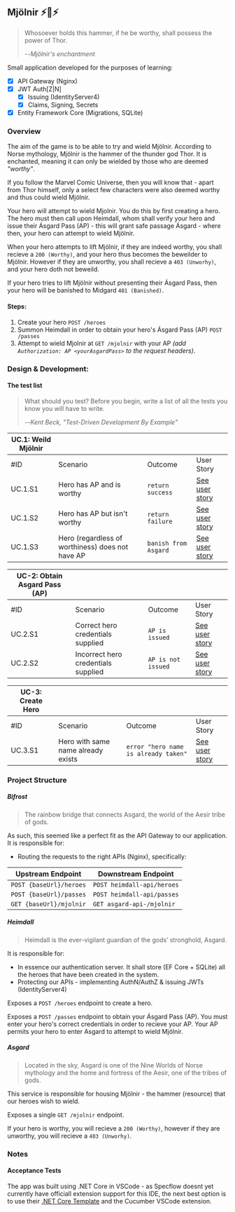## Mjölnir :zap::hammer::zap:

> Whosoever holds this hammer, if he be worthy, shall possess the power of Thor.  
> 
> --<cite>Mjölnir's enchantment</cite>  

Small application developed for the purposes of learning:

- [x] API Gateway (Nginx)
- [x] JWT Auth[Z|N]
  - [x] Issuing (IdentityServer4)
  - [x] Claims, Signing, Secrets
- [x] Entity Framework Core (Migrations, SQLite)

### Overview

The aim of the game is to be able to try and wield Mjölnir. According to Norse mythology, Mjölnir is the hammer of the thunder god Thor. It is enchanted, meaning it can only be wielded by those who are deemed _"worthy"_.  

If you follow the Marvel Comic Universe, then you will know that - apart from Thor himself, only a select few characters were also deemed worthy and thus could wield Mjölnir. 

Your hero will attempt to wield Mjolnir. You do this by first creating a hero. The hero must then call upon Heimdall, whom shall verify your hero and issue their Ásgard Pass (AP) - this will grant safe passage Ásgard - where then, your hero can attempt to wield Mjölnir.

When your hero attempts to lift Mjölnir, if they are indeed worthy, you shall recieve a `200 (Worthy)`, and your hero thus becomes the beweilder to Mjölnir. However if they are unworthy, you shall recieve a `403 (Unworhy)`, and your hero doth not beweild.

If your hero tries to lift Mjölnir without presenting their Ásgard Pass, then your hero will be banished to Midgard `401 (Banished)`. 

#### Steps:

1. Create your hero `POST /heroes`  
2. Summon Heimdall in order to obtain your hero's Ásgard Pass (AP) `POST /passes`  
3. Attempt to wield Mjolnir at `GET /mjolnir` with your AP _(add `Authorization: AP <yourAsgardPass>` to the request headers)_.

### Design & Development:

#### The test list

> What should you test? Before you begin, write a list of all the tests you know you will have to write.
>
> --<cite>Kent Beck, "Test-Driven Development By Example"</cite>


| UC.1: Weild Mjölnir |                                                  |                      |                                     |
| ------------------- | ------------------------------------------------ | -------------------- | ----------------------------------- |
| #ID                 | Scenario                                         | Outcome              | User Story                          |
| UC.1.S1             | Hero has AP and is worthy                        | `return success`     | [See user story](./docs/uc-1-s1.md) |
| UC.1.S2             | Hero has AP but isn't worthy                     | `return failure`     | [See user story](./docs/uc-1-s2.md) |
| UC.1.S3             | Hero (regardless of worthiness) does not have AP | `banish from Asgard` | [See user story](./docs/uc-1-s3.md) |


| UC-2: Obtain Asgard Pass (AP) |                                     |                    |                                     |
| ----------------------------- | ----------------------------------- | ------------------ | ----------------------------------- |
| #ID                           | Scenario                            | Outcome            | User Story                          |
| UC.2.S1                       | Correct hero credentials supplied   | `AP is issued`     | [See user story](./docs/uc-2-s1.md) |
| UC.2.S2                       | Incorrect hero credentials supplied | `AP is not issued` | [See user story](./docs/uc-2-s2.md) |

| UC-3: Create Hero |                                    |                                      |                                     |
| ----------------- | ---------------------------------- | ------------------------------------ | ----------------------------------- |
| #ID               | Scenario                           | Outcome                              | User Story                          |
| UC.3.S1           | Hero with same name already exists | `error "hero name is already taken"` | [See user story](./docs/uc-3-s1.md) |

### Project Structure

##### Bifrost

> The rainbow bridge that connects Asgard, the world of the Aesir tribe of gods.

As such, this seemed like a perfect fit as the API Gateway to our application. It is responsible for: 
* Routing the requests to the right APIs (Nginx), specifically:

| Upstream Endpoint       | Downstream Endpoint        |
| ----------------------- | -------------------------- |
| `POST {baseUrl}/heroes` | `POST heimdall-api/heroes` |
| `POST {baseUrl}/passes` | `POST heimdall-api/passes` |
| `GET {baseUrl}/mjolnir` | `GET asgard-api-/mjolnir`  |

##### Heimdall 

> Heimdall is the ever-vigilant guardian of the gods’ stronghold, Asgard.

It is responsible for: 
* In essence our authentication server. It shall store (EF Core + SQLite) all the heroes that have been created in the system. 
* Protecting our APIs - implementing AuthN/AuthZ & issuing JWTs (IdentityServer4) 

Exposes a `POST /heroes` endpoint to create a hero.

Exposes a `POST /passes` endpoint to obtain your Ásgard Pass (AP). You must enter your hero's correct credentials in order to recieve your AP. Your AP permits your hero to enter Asgard to attempt to wield Mjölnir.

##### Asgard

> Located in the sky, Asgard is one of the Nine Worlds of Norse mythology and the home and fortress of the Aesir, one of the tribes of gods.

This service is responsible for housing Mjölnir - the hammer (resource) that our heroes wish to wield.   

Exposes a single `GET /mjolnir` endpoint.   

If your hero is worthy, you will recieve a `200 (Worthy)`, however if they are unworthy, you will recieve a `403 (Unworhy)`.

### Notes
#### Acceptance Tests

The app was built using .NET Core in VSCode - as Specflow doesnt yet currently have officiall extension support for this IDE, the next best option is to use their [.NET Core Template](https://www.nuget.org/packages/SpecFlow.Templates.DotNet) and the Cucumber VSCode extension.
